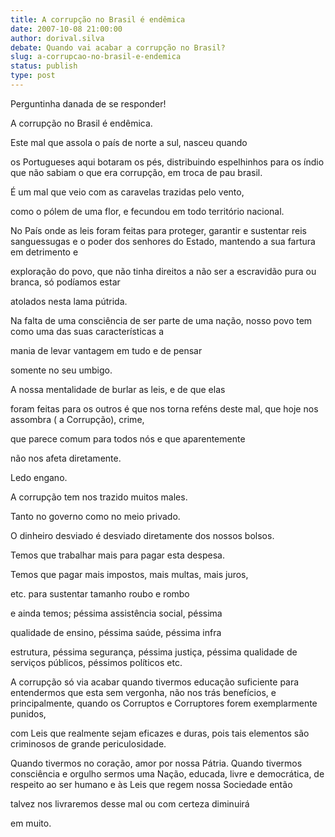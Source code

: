 ```yaml
---
title: A corrupção no Brasil é endêmica
date: 2007-10-08 21:00:00
author: dorival.silva
debate: Quando vai acabar a corrupção no Brasil?
slug: a-corrupcao-no-brasil-e-endemica
status: publish 
type: post
---
```


Perguntinha danada de se responder!  

  

A corrupção no Brasil é endêmica.  

Este mal que assola o país de norte a sul, nasceu quando   

os Portugueses aqui botaram os pés, distribuindo espelhinhos para os índio que não sabiam o que era corrupção, em troca de pau brasil.   

É um mal que veio com as caravelas trazidas pelo vento,  

como o pólem de uma flor, e fecundou em todo território nacional.  

No País onde as leis foram feitas para proteger, garantir e sustentar reis sanguessugas e o poder dos senhores do Estado, mantendo a sua fartura em detrimento e   

exploração do povo, que não tinha direitos a não ser a escravidão pura ou branca, só podíamos estar   

atolados nesta lama pútrida.  

Na falta de uma consciência de ser parte de uma nação, nosso povo tem como uma das suas características a   

mania de levar vantagem em tudo e de pensar  

somente no seu umbigo.  

A nossa mentalidade de burlar as leis, e de que elas   

foram feitas para os outros é que nos torna reféns deste mal, que hoje nos assombra ( a Corrupção), crime,  

que parece comum para todos nós e que aparentemente  

não nos afeta diretamente.  

Ledo engano.  

A corrupção tem nos trazido muitos males.   

Tanto no governo como no meio privado.  

O dinheiro desviado é desviado diretamente dos nossos bolsos.   

Temos que trabalhar mais para pagar esta despesa.   

Temos que pagar mais impostos, mais multas, mais juros,  

etc. para sustentar tamanho roubo e rombo   

e ainda temos; péssima assistência social, péssima   

qualidade de ensino, péssima saúde, péssima infra   

estrutura, péssima segurança, péssima justiça, péssima qualidade de serviços públicos, péssimos políticos etc.   

  

A corrupção só via acabar quando tivermos educação suficiente para entendermos que esta sem vergonha, não nos trás benefícios, e principalmente, quando os Corruptos e Corruptores forem exemplarmente punidos,   

com Leis que realmente sejam eficazes e duras, pois tais elementos são criminosos de grande periculosidade.  

  

Quando tivermos no coração, amor por nossa Pátria. Quando tivermos consciência e orgulho sermos uma Nação, educada, livre e democrática, de respeito ao ser humano e às Leis que regem nossa Sociedade então   

talvez nos livraremos desse mal ou com certeza diminuirá   

em muito.
